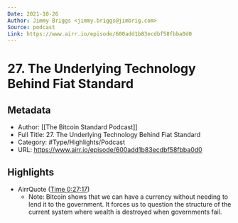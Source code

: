 ```yaml
---
Date: 2021-10-26
Author: Jimmy Briggs <jimmy.briggs@jimbrig.com>
Source: podcast
Link: https://www.airr.io/episode/600add1b83ecdbf58fbba0d0
---
```

# 27. The Underlying Technology Behind Fiat Standard

## Metadata
- Author: [[The Bitcoin Standard Podcast]]
- Full Title: 27. The Underlying Technology Behind Fiat Standard
- Category: #Type/Highlights/Podcast
- URL: https://www.airr.io/episode/600add1b83ecdbf58fbba0d0

## Highlights
- AirrQuote ([Time 0:27:17](https://www.airr.io/quote/60123f5ec9f3ab4905f39cfb))
    - Note: Bitcoin shows that we can have a currency without needing to lend it to the government. It forces us to question the structure of the current system where wealth is destroyed when governments fail.
